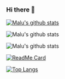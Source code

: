 ### Hi there 👋

[![Malu's github stats](https://maria-luiza-duda.vercel.app/api?username=maria-luiza-duda)](https://github.com/maria-luiza-duda/maria-luiza-duda)

![Malu's github stats](https://maria-luiza-duda.vercel.app/api?username=maria-luiza-duda&show_icons=true)

![Malu's github stats](https://maria-luiza-duda.vercel.app/api?username=maria-luiza-duda&show_icons=true&theme=onedark)

[![ReadMe Card](https://maria-luiza-duda.vercel.app/api/pin/?username=maria-luiza-duda&repo=maria-luiza-duda)](https://github.com/maria-luiza-duda/maria-luiza-duda)

[![Top Langs](https://maria-luiza-duda.vercel.app/api/top-langs/?username=maria-luiza-duda)](https://maria-luiza-duda/maria-luiza-duda)

<!--
**maria-luiza-duda/maria-luiza-duda** is a ✨ _special_ ✨ repository because its `README.md` (this file) appears on your GitHub profile.

Here are some ideas to get you started:

- 🔭 I’m currently working on ...
- 🌱 I’m currently learning ...
- 👯 I’m looking to collaborate on ...
- 🤔 I’m looking for help with ...
- 💬 Ask me about ...
- 📫 How to reach me: ...
- 😄 Pronouns: ...
- ⚡ Fun fact: ...
-->
